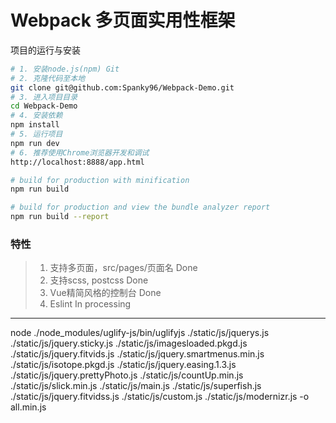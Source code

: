 # Webpack 多页面实用性框架
项目的运行与安装
``` bash
# 1. 安装node.js(npm) Git
# 2. 克隆代码至本地
git clone git@github.com:Spanky96/Webpack-Demo.git
# 3. 进入项目目录
cd Webpack-Demo
# 4. 安装依赖
npm install
# 5. 运行项目
npm run dev
# 6. 推荐使用Chrome浏览器开发和调试
http://localhost:8888/app.html

# build for production with minification
npm run build

# build for production and view the bundle analyzer report
npm run build --report

```

### 特性

> 1. 支持多页面，src/pages/页面名   Done
> 2. 支持scss, postcss            Done
> 3. Vue精简风格的控制台           Done
> 4. Eslint                      In processing
-----

node ./node_modules/uglify-js/bin/uglifyjs ./static/js/jquerys.js ./static/js/jquery.sticky.js ./static/js/imagesloaded.pkgd.js ./static/js/jquery.fitvids.js ./static/js/jquery.smartmenus.min.js ./static/js/isotope.pkgd.js ./static/js/jquery.easing.1.3.js ./static/js/jquery.prettyPhoto.js ./static/js/countUp.min.js ./static/js/slick.min.js ./static/js/main.js ./static/js/superfish.js ./static/js/jquery.fitvidss.js ./static/js/custom.js ./static/js/modernizr.js -o all.min.js